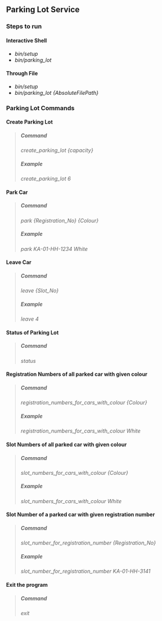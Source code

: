 ## Parking Lot Service

### Steps to run

#### Interactive Shell
- *bin/setup*
- *bin/parking_lot*

#### Through File
- *bin/setup*
- *bin/parking_lot {AbsoluteFilePath}*

### Parking Lot Commands
#### Create Parking Lot
> ##### Command<br>
> *create_parking_lot {capacity}*<br>
> ##### Example<br>
> *create_parking_lot 6*

#### Park Car
> ##### Command<br>
> *park {Registration_No} {Colour}*<br>
> ##### Example<br>
> *park KA-01-HH-1234 White*

#### Leave Car
> ##### Command<br>
> *leave {Slot_No}*<br>
> ##### Example<br>
> *leave 4*

#### Status of Parking Lot
> ##### Command<br>
> *status*<br>

#### Registration Numbers of all parked car with given colour
> ##### Command<br>
> *registration_numbers_for_cars_with_colour {Colour}*<br>
> ##### Example<br>
> *registration_numbers_for_cars_with_colour White*

#### Slot Numbers of all parked car with given colour
> ##### Command<br>
> *slot_numbers_for_cars_with_colour {Colour}*<br>
> ##### Example<br>
> *slot_numbers_for_cars_with_colour White*

#### Slot Number of a parked car with given registration number
> ##### Command<br>
> *slot_number_for_registration_number {Registration_No}*<br>
> ##### Example<br>
> *slot_number_for_registration_number KA-01-HH-3141*

#### Exit the program
> ##### Command<br>
> *exit*<br>